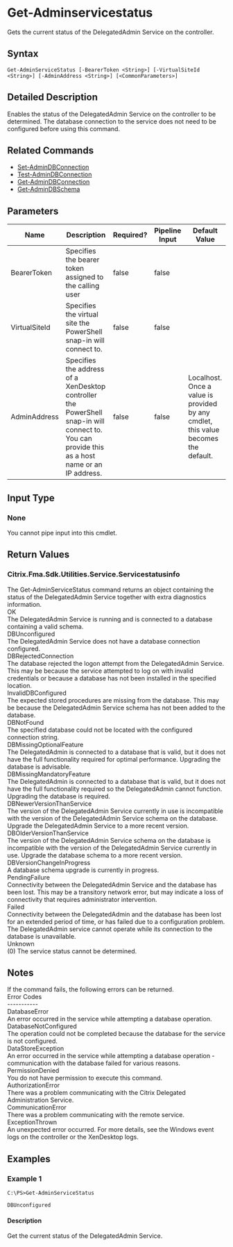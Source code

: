﻿
# Get-Adminservicestatus
Gets the current status of the DelegatedAdmin Service on the controller.
## Syntax
```
Get-AdminServiceStatus [-BearerToken <String>] [-VirtualSiteId <String>] [-AdminAddress <String>] [<CommonParameters>]
```
## Detailed Description
Enables the status of the DelegatedAdmin Service on the controller to be determined. The database connection to the service does not need to be configured before using this command.


## Related Commands

* [Set-AdminDBConnection](../Set-AdminDBConnection/)
* [Test-AdminDBConnection](../Test-AdminDBConnection/)
* [Get-AdminDBConnection](../Get-AdminDBConnection/)
* [Get-AdminDBSchema](../Get-AdminDBSchema/)
## Parameters
| Name   | Description | Required? | Pipeline Input | Default Value |
| --- | --- | --- | --- | --- |
| BearerToken | Specifies the bearer token assigned to the calling user | false | false |  |
| VirtualSiteId | Specifies the virtual site the PowerShell snap-in will connect to. | false | false |  |
| AdminAddress | Specifies the address of a XenDesktop controller the PowerShell snap-in will connect to. You can provide this as a host name or an IP address. | false | false | Localhost. Once a value is provided by any cmdlet, this value becomes the default. |

## Input Type

### None
You cannot pipe input into this cmdlet.
## Return Values

### Citrix.Fma.Sdk.Utilities.Service.Servicestatusinfo
The Get-AdminServiceStatus command returns an object containing the status of the DelegatedAdmin Service together with extra diagnostics information.<br>OK<br>    The DelegatedAdmin Service is running and is connected to a database containing a valid schema.<br>DBUnconfigured<br>    The DelegatedAdmin Service does not have a database connection configured.<br>DBRejectedConnection<br>    The database rejected the logon attempt from the DelegatedAdmin Service.  This may be because the service attempted to log on with invalid credentials or because a database has not been installed in the specified location.<br>InvalidDBConfigured<br>    The expected stored procedures are missing from the database.  This may be because the DelegatedAdmin Service schema has not been added to the database.<br>DBNotFound<br>    The specified database could not be located with the configured connection string.<br>DBMissingOptionalFeature<br>    The DelegatedAdmin is connected to a database that is valid, but it does not have the full functionality required for optimal performance. Upgrading the database is advisable.<br>DBMissingMandatoryFeature<br>    The DelegatedAdmin is connected to a database that is valid, but it does not have the full functionality required so the DelegatedAdmin cannot function. Upgrading the database is required.<br>DBNewerVersionThanService<br>    The version of the DelegatedAdmin Service currently in use is incompatible with the version of the DelegatedAdmin Service schema on the database.  Upgrade the DelegatedAdmin Service to a more recent version.<br>DBOlderVersionThanService<br>    The version of the DelegatedAdmin Service schema on the database is incompatible with the version of the DelegatedAdmin Service currently in use.  Upgrade the database schema to a more recent version.<br>DBVersionChangeInProgress<br>    A database schema upgrade is currently in progress.<br>PendingFailure<br>    Connectivity between the DelegatedAdmin Service and the database has been lost. This may be a transitory network error, but may indicate a loss of connectivity that requires administrator intervention.<br>Failed<br>    Connectivity between the DelegatedAdmin and the database has been lost for an extended period of time, or has failed due to a configuration problem. The DelegatedAdmin service cannot operate while its connection to the database is unavailable.<br>Unknown<br>    (0) The service status cannot be determined.
## Notes
If the command fails, the following errors can be returned.<br>    Error Codes<br>    -----------<br>    DatabaseError<br>        An error occurred in the service while attempting a database operation.<br>    DatabaseNotConfigured<br>        The operation could not be completed because the database for the service is not configured.<br>    DataStoreException<br>        An error occurred in the service while attempting a database operation - communication with the database failed for various reasons.<br>    PermissionDenied<br>        You do not have permission to execute this command.<br>    AuthorizationError<br>        There was a problem communicating with the Citrix Delegated Administration Service.<br>    CommunicationError<br>        There was a problem communicating with the remote service.<br>    ExceptionThrown<br>        An unexpected error occurred.  For more details, see the Windows event logs on the controller or the XenDesktop logs.
## Examples

### Example 1
```
C:\PS>Get-AdminServiceStatus

DBUnconfigured
```
#### Description
Get the current status of the DelegatedAdmin Service.
